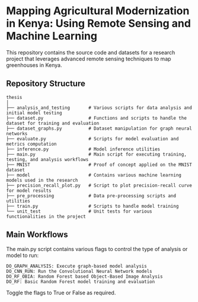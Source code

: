 # Mapping Agricultural Modernization in Kenya: Using Remote Sensing and Machine Learning

This repository contains the source code and datasets for a research project that leverages advanced remote sensing techniques to map greenhouses in Kenya.
## Repository Structure


```
thesis
│
├── analysis_and_testing       # Various scripts for data analysis and initial model testing
├── dataset.py                 # Functions and scripts to handle the dataset for training and evaluation
├── dataset_graphs.py          # Dataset manipulation for graph neural networks
├── evaluate.py                # Scripts for model evaluation and metrics computation
├── inference.py               # Model inference utilities
├── main.py                    # Main script for executing training, testing, and analysis workflows
├── MNIST                      # Proof of concept applied on the MNIST dataset
├── model                      # Contains various machine learning models used in the research
├── precision_recall_plot.py   # Script to plot precision-recall curve for model results
├── pre_processing             # Data pre-processing scripts and utilities
├── train.py                   # Scripts to handle model training
└── unit_test                  # Unit tests for various functionalities in the project
```

## Main Workflows

The main.py script contains various flags to control the type of analysis or model to run:

    DO_GRAPH_ANALYSIS: Execute graph-based model analysis
    DO_CNN_RUN: Run the Convolutional Neural Network models
    DO_RF_OBIA: Random Forest based Object-Based Image Analysis
    DO_RF: Basic Random Forest model training and evaluation

Toggle the flags to True or False as required.

